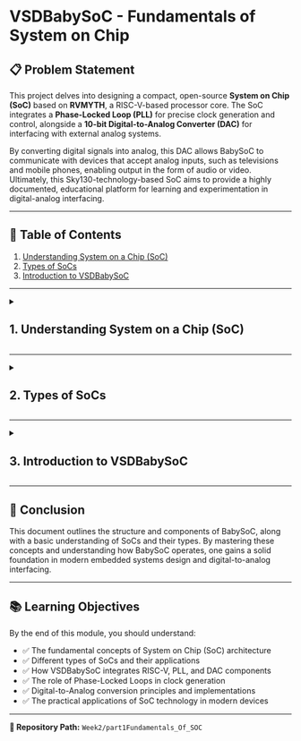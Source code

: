 # VSDBabySoC - Fundamentals of System on Chip

## 📋 Problem Statement

This project delves into designing a compact, open-source **System on Chip (SoC)** based on **RVMYTH**, a RISC-V-based processor core. The SoC integrates a **Phase-Locked Loop (PLL)** for precise clock generation and control, alongside a **10-bit Digital-to-Analog Converter (DAC)** for interfacing with external analog systems. 

By converting digital signals into analog, this DAC allows BabySoC to communicate with devices that accept analog inputs, such as televisions and mobile phones, enabling output in the form of audio or video. Ultimately, this Sky130-technology-based SoC aims to provide a highly documented, educational platform for learning and experimentation in digital-analog interfacing.

---

## 📑 Table of Contents

1. [Understanding System on a Chip (SoC)](#1-understanding-system-on-a-chip-soc)
2. [Types of SoCs](#2-types-of-socs)
3. [Introduction to VSDBabySoC](#3-introduction-to-vsdbabysoс)

---

<details>
<summary><h2>1. Understanding System on a Chip (SoC)</h2></summary>

A **System on a Chip (SoC)** is like a mini-computer built on a single chip. Instead of needing separate parts for each function, an SoC combines everything into one small package. This makes it especially useful for devices where space, power, and efficiency are important, like smartphones, smartwatches, and tablets. Let's break down what an SoC includes and why it's essential:

### 🔧 Key Parts of an SoC

#### 1. **CPU (Central Processing Unit)**
- The brain of the SoC, handling all main instructions and decisions.
- Manages tasks like calculations, data processing, and running applications.

#### 2. **Memory**
- **RAM** (Random Access Memory) for temporarily storing data as you use the device.
- **ROM** or **Flash Storage** for keeping information saved even when the device is off.

#### 3. **I/O Ports (Input/Output)**
- Connects the SoC to other parts or devices, like a camera, USB, or even your headphones.
- These ports let the SoC send and receive data externally.

#### 4. **Graphics Processing Unit (GPU)**
- Responsible for creating visuals on your screen.
- Used for gaming, watching videos, or any activity involving images or animations.

#### 5. **Digital Signal Processor (DSP)**
- Specialized in processing audio and video signals.
- Helps with tasks like noise reduction in phone calls or enhancing video quality.

#### 6. **Power Management**
- Regulates power usage within the SoC, making sure the chip operates efficiently.
- This is crucial for extending battery life in portable devices.

#### 7. **Special Features**
- Additional features may include Wi-Fi, Bluetooth, and even security modules for safe data handling.
- These features vary depending on the specific purpose of the SoC.

---

### ⚡ Why SoCs Are Awesome

- **Space Saving**: By combining everything into one chip, SoCs help make devices smaller and more portable.
- **Energy Efficient**: Because all the parts are so close together, they use less power, which is especially important for battery-operated devices.
- **High Performance**: Since data doesn't have to travel far, SoCs can process information faster.
- **Cost Effective**: Building a single chip is often cheaper than using multiple parts, reducing the cost for manufacturers and, ultimately, for consumers.
- **Reliable**: Fewer parts mean fewer points of failure, making devices with SoCs generally more dependable.

---

### 🌍 Where You'll Find SoCs

- **Smartphones & Tablets**: Almost all modern mobile devices use SoCs because of their compact size and efficiency.
- **Wearables**: Devices like smartwatches rely on SoCs for their small size and low power use.
- **IoT Gadgets**: Internet of Things devices, like smart home sensors, often use SoCs to handle tasks like monitoring and connecting to Wi-Fi.
- **Cars, TVs, and More**: Embedded systems in cars, TVs, and appliances may also use SoCs to manage their internal functions.

---

### 🏆 Some Popular SoCs You Might Know

- **Apple A-Series**: Powers iPhones and iPads.
- **Qualcomm Snapdragon**: Found in many Android phones.
- **Samsung Exynos**: Built for Samsung devices.
- **NVIDIA Tegra**: Powers devices like the Nintendo Switch.

---

### ⚠️ Challenges with SoCs

- **Complex Design**: Creating an SoC is complicated. Combining multiple functions in one small space requires advanced design skills.
- **Heat Issues**: Packing many components together can lead to overheating. SoCs need cooling solutions to work well over time.
- **Less Flexibility**: Once an SoC is designed, it's hard to change. This is because each SoC is built for specific tasks or devices.

<div align="center">
  <img src="Images/Screenshot from 2025-09-29 21-34-31.png" alt="Apple-M1-Architecture-1024x475" width="70%">
</div>
---

### 📝 Summary

**System on a Chip (SoC)** technology allows us to create powerful, efficient, and compact devices by combining multiple components into one chip. This is why our phone, smartwatch, and even some household appliances can do so much in such a small package.

</details>

---

<details>
<summary><h2>2. Types of SoCs</h2></summary>

### 🔹 Microcontroller-based SoC

These SoCs are built around a microcontroller, designed for simple control tasks in everyday devices. Known for their low power usage and efficiency, they're perfect for applications like home appliances, car systems, and IoT devices, where processing needs are minimal, and power savings are essential.

---

### 🔹 Microprocessor-based SoC

This type features a microprocessor, which can handle more demanding tasks and run operating systems. Commonly used in smartphones and tablets, microprocessor-based SoCs manage multiple tasks and support complex applications, providing the higher processing power necessary for interactive and data-intensive applications.

---

### 🔹 Application-Specific SoC

Custom-designed for specific, high-performance tasks, these SoCs excel in areas like graphics processing, network management, and multimedia applications. Optimized for speed and efficiency in their designated roles, they're often used in graphics cards, AI hardware, and specialized industrial or financial systems that require precise, fast processing.

---

### 🔄 SoC Design Flow

<div align="center">
  <img src="Images/soc_specs.png" alt="SoC Design Flow" width="70%">
</div>
</details>

---

<details>
<summary><h2>3. Introduction to VSDBabySoC</h2></summary>

VSDBabySoC is a compact yet highly capable System on Chip (SoC) based on the RISC-V architecture. The primary objective of designing this small-scale SoC is to facilitate the simultaneous testing of three open-source intellectual property (IP) cores for the first time while also calibrating its analog components. The VSDBabySoC incorporates an RVMYTH microprocessor, an 8x phase-locked loop (PLL) for generating a stable clock signal, and a 10-bit digital-to-analog converter (DAC) that enables communication with various analog devices.

---

### 🔄 How VSDBabySoC Works

#### 1️⃣ **Initialization and Clock Generation**

Upon receiving an initial input signal, BabySoC activates the PLL. The PLL generates a stable and synchronized clock signal, which is essential for coordinating the activities of the RVMYTH processor and DAC. By synchronizing the system, the PLL ensures that all components operate in harmony, avoiding timing mismatches and ensuring data integrity.

#### 2️⃣ **Data Processing in RVMYTH**

Within BabySoC, RVMYTH plays a central role in processing data. Specifically, it utilizes its `r17` register to hold and cycle through values that are used by the DAC. As RVMYTH executes instructions, it sequentially updates `r17` with new data, preparing it for analog conversion. This cyclical processing allows BabySoC to generate continuous data streams that the DAC can output.

#### 3️⃣ **Analog Signal Generation via DAC**

The DAC receives the processed digital values from RVMYTH and converts them into an analog signal. This output, saved in a file named `OUT`, can be fed to external devices like TVs and mobile phones, which interpret the analog signals to produce sound or video. This functionality enables BabySoC to interface with consumer electronics, showcasing how digital data can drive multimedia outputs in real-world applications.

<div align="center">
  <img src="Images/VSD_BabySOC.png" alt="VSD_BabySOC" width="70%">
</div>
---

### 🧩 BabySoC Components

#### 🖥️ **RVMYTH (RISC-V CPU)**

RVMYTH is the brain of BabySoC, based on the open-source RISC-V design. It's a simple, customizable CPU that handles processing tasks and communicates with other parts of the SoC. This flexibility makes RVMYTH ideal for learning and experimenting with CPU architecture.

#### ⏰ **Phase-Locked Loop (PLL)**

The PLL generates a stable clock signal to keep everything in BabySoC running in sync. It matches the SoC's clock with a reference frequency, ensuring reliable timing for RVMYTH and DAC. PLLs are widely used to keep signals aligned in communication and timing circuits.

#### 📡 **Digital-to-Analog Converter (DAC)**

The DAC turns digital signals from RVMYTH into analog output, like sound or video. This allows BabySoC to connect with external devices that use analog signals, such as speakers or displays.

---

### 🔍 Deep Dive: Phase-Locked Loop (PLL)

A Phase-Locked Loop (PLL) is a control system that generates an output signal whose phase is synchronized with an input signal. Both signals will have the same frequency and can either have no phase difference or a constant phase difference.

#### **Block Diagram**

<div align="center">
  <img src="Images/PLL.png" alt="Phase-Locked Loop" width="70%">
</div>
A PLL typically consists of three main components:

- **Phase Detector:** Compares the input signal (reference) with the output signal from the oscillator and generates an error signal based on the phase difference.
- **Loop Filter:** Usually a low-pass filter that processes the error signal to produce a control voltage.
- **Voltage-Controlled Oscillator (VCO):** Adjusts its frequency based on the control voltage to match the input frequency.

#### **Functionality:**

- The PLL aims to lock the output frequency to the input frequency, maintaining a constant phase relationship between the two signals.
- In some cases, a frequency divider may be used in the feedback loop to produce an output that is a multiple of the reference frequency.

#### **Why Can't Off-Chip Clocks Always Be Used?**

1. **Clock Distribution Delays:**
   - Using a single clock source for an entire chip can lead to delays due to long wiring distances, which can affect timing.

2. **Clock Jitter:**
   - Off-chip clocks may experience variations in signal timing, known as jitter, which can disrupt synchronization.

3. **Different Frequency Requirements:**
   - Various blocks within the same chip may require different clock frequencies. For example, one block might need 200 MHz while another needs 100 MHz.

4. **Crystal Frequency Deviations:**
   - When quartz crystals are used as clock sources, they come with a frequency error measured in parts per million (ppm).
   - A higher ppm error means that the frequency can deviate more from the desired value, affecting timing precision.

5. **Frequency Stability:**
   - The stability of a crystal's frequency can vary with temperature. Crystals with higher ppm errors are more likely to exhibit larger frequency variations when temperature changes.

6. **Total Frequency Error:**
   - The overall frequency error of a crystal includes contributions from:
     - **Frequency Tolerance:** The initial error in frequency.
     - **Frequency Stability:** Variation over temperature.
     - **Aging:** Changes in frequency over time.
   - Higher ppm errors in any of these factors can lead to larger total frequency errors, impacting the accuracy of timing references in electronic systems.

---

### 🔍 Deep Dive: Digital-to-Analog Converter (DAC)

A Digital to Analog Converter (DAC) is an electronic device that converts a digital input signal (represented in binary code) into an analog output signal.

#### **How DACs Work:**

1. **Digital Signal Representation:**
   - The digital input is composed of bits, specifically 0s and 1s, which represent the digital information.

2. **Structure:**
   - A DAC typically has multiple binary inputs and a single analog output.
   - The number of binary inputs is usually a power of two (e.g., 2, 4, 8, 16).

#### **Types of DACs:**

There are primarily two common types of DACs:

##### **Weighted Resistor DAC**
Uses resistors with different weights to convert the digital signal into an analog voltage.

<div align="center">
  <img src="Images/DAC_1.png" alt="Weighted Resistor DAC" width="70%">
</div>
##### **R-2R Ladder DAC**
Uses a repeating network of resistors to achieve the same effect, allowing for simpler design and easier scaling.

<div align="center">
  <img src="Images/DAC_2.png" alt="Weighted Resistor DAC" width="70%">
</div>
#### **In VSDBabySoC:**

In the VSDBabySoC design, we are utilizing a **10-bit DAC**, which means it can take a digital input represented by 10 bits and convert it into an analog output.

</details>

---

## 🎯 Conclusion

This document outlines the structure and components of BabySoC, along with a basic understanding of SoCs and their types. By mastering these concepts and understanding how BabySoC operates, one gains a solid foundation in modern embedded systems design and digital-to-analog interfacing.

---

## 📚 Learning Objectives

By the end of this module, you should understand:

- ✅ The fundamental concepts of System on Chip (SoC) architecture
- ✅ Different types of SoCs and their applications
- ✅ How VSDBabySoC integrates RISC-V, PLL, and DAC components
- ✅ The role of Phase-Locked Loops in clock generation
- ✅ Digital-to-Analog conversion principles and implementations
- ✅ The practical applications of SoC technology in modern devices

---

**📍 Repository Path:** `Week2/part1Fundamentals_Of_SOC`
